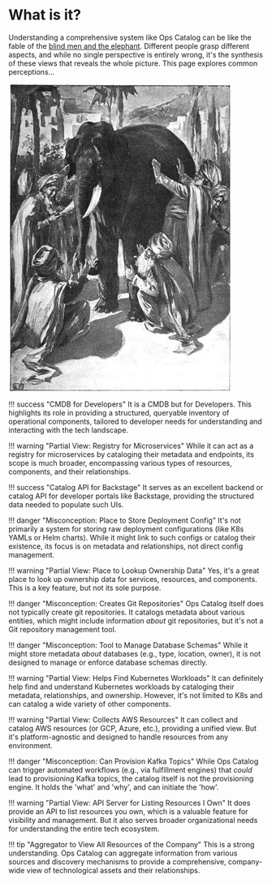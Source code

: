 # What is it?

Understanding a comprehensive system like Ops Catalog can be like the fable of the <a href="https://en.wikipedia.org/wiki/Blind_men_and_an_elephant" target="_blank">blind men and the elephant</a>. Different people grasp different aspects, and while no single perspective is entirely wrong, it's the synthesis of these views that reveals the whole picture. This page explores common perceptions...

![Elephant Tale](./assets/images/elephant.jpeg)

!!! success "CMDB for Developers"
    It is a CMDB but for Developers. This highlights its role in providing a structured, queryable inventory of operational components, tailored to developer needs for understanding and interacting with the tech landscape.

!!! warning "Partial View: Registry for Microservices"
    While it can act as a registry for microservices by cataloging their metadata and endpoints, its scope is much broader, encompassing various types of resources, components, and their relationships.

!!! success "Catalog API for Backstage"
    It serves as an excellent backend or catalog API for developer portals like Backstage, providing the structured data needed to populate such UIs.

!!! danger "Misconception: Place to Store Deployment Config"
    It's not primarily a system for storing raw deployment configurations (like K8s YAMLs or Helm charts). While it might link to such configs or catalog their existence, its focus is on metadata and relationships, not direct config management.

!!! warning "Partial View: Place to Lookup Ownership Data"
    Yes, it's a great place to look up ownership data for services, resources, and components. This is a key feature, but not its sole purpose.

!!! danger "Misconception: Creates Git Repositories"
    Ops Catalog itself does not typically create git repositories. It catalogs metadata about various entities, which might include information *about* git repositories, but it's not a Git repository management tool.

!!! danger "Misconception: Tool to Manage Database Schemas"
    While it might store metadata *about* databases (e.g., type, location, owner), it is not designed to manage or enforce database schemas directly.

!!! warning "Partial View: Helps Find Kubernetes Workloads"
    It can definitely help find and understand Kubernetes workloads by cataloging their metadata, relationships, and ownership. However, it's not limited to K8s and can catalog a wide variety of other components.

!!! warning "Partial View: Collects AWS Resources"
    It can collect and catalog AWS resources (or GCP, Azure, etc.), providing a unified view. But it's platform-agnostic and designed to handle resources from any environment.

!!! danger "Misconception: Can Provision Kafka Topics"
    While Ops Catalog can trigger automated workflows (e.g., via fulfillment engines) that *could* lead to provisioning Kafka topics, the catalog itself is not the provisioning engine. It holds the 'what' and 'why', and can initiate the 'how'.

!!! warning "Partial View: API Server for Listing Resources I Own"
    It does provide an API to list resources you own, which is a valuable feature for visibility and management. But it also serves broader organizational needs for understanding the entire tech ecosystem.

!!! tip "Aggregator to View All Resources of the Company"
    This is a strong understanding. Ops Catalog can aggregate information from various sources and discovery mechanisms to provide a comprehensive, company-wide view of technological assets and their relationships.

